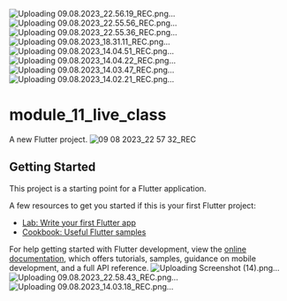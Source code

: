 ![Uploading 09.08.2023_22.56.19_REC.png…]()
![Uploading 09.08.2023_22.55.56_REC.png…]()
![Uploading 09.08.2023_22.55.36_REC.png…]()
![Uploading 09.08.2023_18.31.11_REC.png…]()
![Uploading 09.08.2023_14.04.51_REC.png…]()
![Uploading 09.08.2023_14.04.22_REC.png…]()
![Uploading 09.08.2023_14.03.47_REC.png…]()
![Uploading 09.08.2023_14.02.21_REC.png…]()
# module_11_live_class

A new Flutter project.
![09 08 2023_22 57 32_REC](https://github.com/shahadat349850/Task_Manager_App/assets/112892447/59a83d6f-7a38-4e80-839d-235ef46ddf08)

## Getting Started

This project is a starting point for a Flutter application.

A few resources to get you started if this is your first Flutter project:

- [Lab: Write your first Flutter app](https://docs.flutter.dev/get-started/codelab)
- [Cookbook: Useful Flutter samples](https://docs.flutter.dev/cookbook)

For help getting started with Flutter development, view the
[online documentation](https://docs.flutter.dev/), which offers tutorials,
samples, guidance on mobile development, and a full API reference.
![Uploading Screenshot (14).png…]()![Uploading 09.08.2023_22.58.43_REC.png…]()
![Uploading 09.08.2023_14.03.18_REC.png…]()


